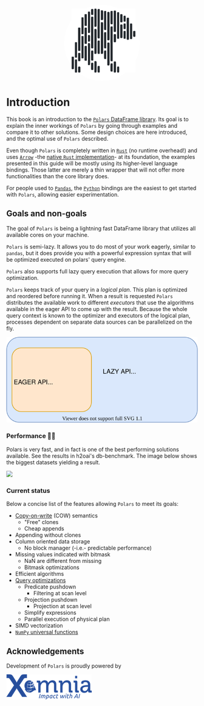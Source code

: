 <div style="margin: 30px auto; background-color: white; border-radius: 50%; width: 200px; height: 200px;"><img src="https://raw.githubusercontent.com/pola-rs/polars-static/master/logos/polars-logo-dark.svg" alt="Polars logo" style="width: 168px; height: 168px; padding: 10px 20px;"></div>

# Introduction

This book is an introduction to the
[`Polars` DataFrame library](https://github.com/pola-rs/polars). Its goal is to
explain the inner workings of `Polars` by going through examples and compare it to other
solutions. Some design choices are here introduced, and the optimal use of `Polars`
described.

Even though `Polars` is completely written in [`Rust`](https://www.rust-lang.org/) (no
runtime overhead!) and uses [`Arrow`](https://arrow.apache.org/) -the
[native `Rust` implementation](https://docs.rs/crate/arrow/3.0.0)- at its foundation, the
examples presented in this guide will be mostly using its higher-level language
bindings. Those latter are merely a thin wrapper that will not offer more
functionalities than the core library does.

For people used to [`Pandas`](https://pandas.pydata.org/), the
[`Python`](https://www.python.org/) bindings are the easiest to get started with
`Polars`, allowing easier experimentation.

## Goals and non-goals

The goal of `Polars` is being a lightning fast DataFrame library that utilizes all
available cores on your machine.

`Polars` is semi-lazy. It allows you to do most of your work eagerly, similar to `pandas`, but
it does provide you with a powerful expression syntax that will be optimized executed on polars' query engine.

`Polars` also supports full lazy query execution that allows for more query optimization.

`Polars` keeps track of your query in a *logical plan*. This
plan is optimized and reordered before running it. When a result is requested `Polars`
distributes the available work to different *executors* that use the algorithms available
in the eager API to come up with the result. Because the whole query context is known to
the optimizer and executors of the logical plan, processes dependent on separate data
sources can be parallelized on the fly.

![](https://raw.githubusercontent.com/pola-rs/polars-static/master/docs/api.svg)

### Performance 🚀🚀

Polars is very fast, and in fact is one of the best performing solutions available.
See the results in h2oai's db-benchmark. The image below shows the biggest datasets yielding a result.

![](https://www.ritchievink.com/img/post-35-polars-0.15/db-benchmark.png)

### Current status

Below a concise list of the features allowing `Polars` to meet its goals:

- [Copy-on-write](https://en.wikipedia.org/wiki/Copy-on-write) (COW) semantics
  - "Free" clones
  - Cheap appends
- Appending without clones
- Column oriented data storage
  - No block manager (-i.e.- predictable performance)
- Missing values indicated with bitmask
  - NaN are different from missing
  - Bitmask optimizations
- Efficient algorithms
- [Query optimizations](lazy/intro.md)
  - Predicate pushdown
    - Filtering at scan level
  - Projection pushdown
    - Projection at scan level
  - Simplify expressions
  - Parallel execution of physical plan
- SIMD vectorization
- [`NumPy` universal functions](https://numpy.org/doc/stable/reference/ufuncs.html)

## Acknowledgements

Development of `Polars` is proudly powered by

[![Xomnia](https://raw.githubusercontent.com/pola-rs/polars-static/master/sponsors/xomnia.png)](https://www.xomnia.com)
